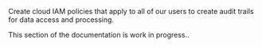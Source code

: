 Create cloud IAM policies that apply to all of our users to create audit trails for data access and processing.

This section of the documentation is work in progress..